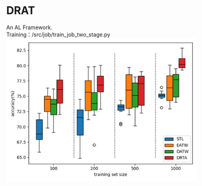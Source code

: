 # DRAT
An AL Framework.  
Training：/src/job/train_job_two_stage.py  
![avatar](https://github.com/Terminator0800/DRAT/blob/main/src/results/%E4%B8%8D%E5%90%8C%E8%AE%AD%E7%BB%83%E9%9B%86%E5%A4%A7%E5%B0%8F%E4%B8%8B%E4%B8%AA%E7%89%88%E6%9C%AC%E6%A8%A1%E5%9E%8B%E7%9A%84f1%E5%80%BC%E7%AE%B1%E5%9E%8B%E5%9B%BE-%E7%A4%BA%E4%BE%8B.png)
